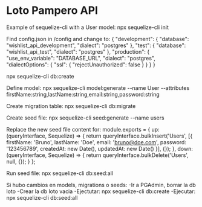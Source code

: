 # Loto Pampero API

Example of sequelize-cli with a User model:
npx sequelize-cli init

Find config.json in /config and change to:
{
  "development": {
    "database": "wishlist_api_development",
    "dialect": "postgres"
  },
  "test": {
    "database": "wishlist_api_test",
    "dialect": "postgres"
  },
  "production": {
    "use_env_variable": "DATABASE_URL",
    "dialect": "postgres",
    "dialectOptions": {
      "ssl": {
        "rejectUnauthorized": false
      }
    }
  }
}

npx sequelize-cli db:create

Define model:
npx sequelize-cli model:generate --name User --attributes firstName:string,lastName:string,email:string,password:string

Create migration table:
npx sequelize-cli db:migrate

Create seed file:
npx sequelize-cli seed:generate --name users

Replace the new seed file content for:
module.exports = {
  up: (queryInterface, Sequelize) => {
    return queryInterface.bulkInsert('Users', [{
      firstName: 'Bruno',
      lastName: 'Doe',
      email: 'bruno@doe.com',
      password: '123456789',
      createdAt: new Date(),
      updatedAt: new Date()
    }], {});
  },
  down: (queryInterface, Sequelize) => {
    return queryInterface.bulkDelete('Users', null, {});
  }
};

Run seed file:
npx sequelize-cli db:seed:all

Si hubo cambios en models, migrations o seeds:
-Ir a PGAdmin, borrar la db loto
-Crear la db loto vacia
-Ejectutar: npx sequelize-cli db:create
-Ejecutar: npx sequelize-cli db:seed:all